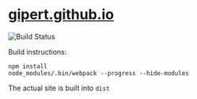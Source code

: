 # [gipert.github.io](https://gipert.github.io)

![Build Status](https://github.com/gipert/gipert.github.io/workflows/Build%20and%20Deploy/badge.svg)

Build instructions:
```
npm install
node_modules/.bin/webpack --progress --hide-modules
```
The actual site is built into `dist`
